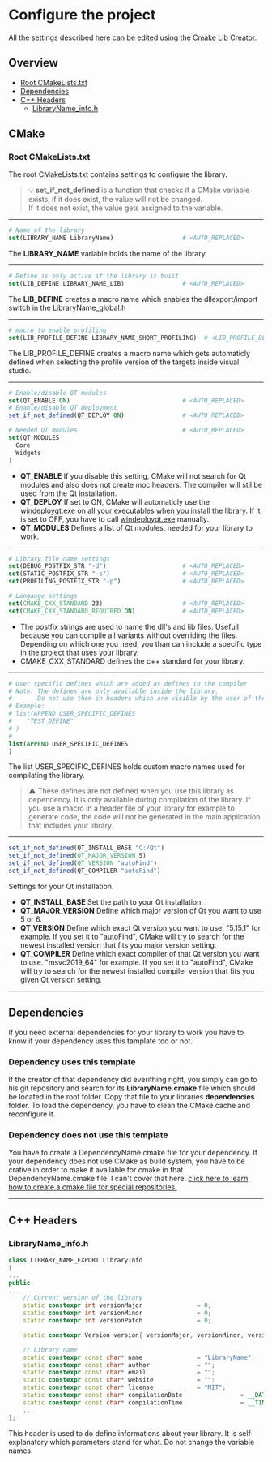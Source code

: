 # Configure the project
All the settings described here can be edited using the [Cmake Lib Creator](https://github.com/KROIA/CmakeLibCreator).

## Overview
* [Root CMakeLists.txt](#root-cmakeliststxt)
* [Dependencies](#dependencies)
* [C++ Headers](#c-headers)
  * [LibraryName_info.h](#libraryname_infoh)

## CMake
### Root CMakeLists.txt
The root CMakeLists.txt contains settings to configure the library. 

> 💡 **set_if_not_defined** is a function that checks if a CMake variable exists, if it does exist, the value will not be changed.<br>If it does not exist, the value gets assigned to the variable. 

---
``` cmake
# Name of the library
set(LIBRARY_NAME LibraryName)                   # <AUTO_REPLACED>
```
The **LIBRARY_NAME** variable holds the name of the library.

---
``` cmake
# Define is only active if the library is built
set(LIB_DEFINE LIBRARY_NAME_LIB)                # <AUTO_REPLACED>
```
The **LIB_DEFINE** creates a macro name which enables the dllexport/import switch in the LibraryName_global.h

---
``` cmake
# macro to enable profiling
set(LIB_PROFILE_DEFINE LIBRARY_NAME_SHORT_PROFILING)  # <LIB_PROFILE_DEFINE>  
```
The LIB_PROFILE_DEFINE creates a macro name which gets automaticly defined when selecting the profile version of the targets inside visual studio.

---
``` cmake
# Enable/disable QT modules
set(QT_ENABLE ON)	                            # <AUTO_REPLACED> 
# Enable/disable QT deployment
set_if_not_defined(QT_DEPLOY ON)	            # <AUTO_REPLACED> 

# Needed QT modules                             # <AUTO_REPLACED> 
set(QT_MODULES
  Core
  Widgets
)
```
* **QT_ENABLE** If you disable this setting, CMake will not search for Qt modules and also does not create moc headers. The compiler will stil be used from the Qt installation.
* **QT_DEPLOY** If set to ON, CMake will automaticly use the [windeployqt.exe](https://doc.qt.io/qt-5/windows-deployment.html) on all your executables when you install the library.
If it is set to OFF, you have to call [windeployqt.exe](https://doc.qt.io/qt-5/windows-deployment.html)  manually.
* **QT_MODULES** Defines a list of Qt modules, needed for your library to work. 

---
``` cmake
# Library file name settings
set(DEBUG_POSTFIX_STR "-d")                     # <AUTO_REPLACED> 
set(STATIC_POSTFIX_STR "-s")                    # <AUTO_REPLACED> 
set(PROFILING_POSTFIX_STR "-p")                 # <AUTO_REPLACED>  

# Langauge settings
set(CMAKE_CXX_STANDARD 23)                      # <AUTO_REPLACED> 
set(CMAKE_CXX_STANDARD_REQUIRED ON)             # <AUTO_REPLACED> 
```
* The postfix strings are used to name the dll's and lib files. Usefull because you can compile all variants without overriding the files. Depending on which one you need, you than can include a specific type in the project that uses your library.
* CMAKE_CXX_STANDARD defines the c++ standard for your library.

---
``` cmake
# User specific defines which are added as defines to the compiler
# Note: The defines are only available inside the library.
#       Do not use them in headers which are visible by the user of the library.
# Example:
# list(APPEND USER_SPECIFIC_DEFINES 
#    "TEST_DEFINE"
# )
# 
list(APPEND USER_SPECIFIC_DEFINES 
)
```
The list USER_SPECIFIC_DEFINES holds custom macro names used for compilating the library.
>⚠️ These defines are not defined when you use this library as dependency. It is only available during compilation of the library. If you use a macro in a header file of your library for example to generate code, the code will not be generated in the main application that includes your library.

---
``` cmake
set_if_not_defined(QT_INSTALL_BASE "C:/Qt")
set_if_not_defined(QT_MAJOR_VERSION 5)
set_if_not_defined(QT_VERSION "autoFind")
set_if_not_defined(QT_COMPILER "autoFind")
```
Settings for your Qt installation. 
* **QT_INSTALL_BASE** Set the path to your Qt installation.
* **QT_MAJOR_VERSION** Define which major version of Qt you want to use 5 or 6.
* **QT_VERSION** Define which exact Qt version you want to use.
"5.15.1" for example. If you set it to "autoFind", CMake will try to search for the newest installed version that fits you major version setting.
* **QT_COMPILER** Define which exact compiler of that Qt version you want to use.
"msvc2019_64" for example. If you set it to "autoFind", CMake will try to search for the newest installed compiler version that fits you given Qt version setting.

---
## Dependencies
If you need external dependencies for your library to work you have to know if your dependency uses this tamplate too or not.

### Dependency uses this template
If the creator of that dependency did everithing right, you simply can go to his git repository and search for its **LibraryName.cmake** file which should be located in the root folder. Copy that file to your libraries **dependencies** folder. 
To load the dependency, you have to clean the CMake cache and reconfigure it.

### Dependency does not use this template
You have to create a DependencyName.cmake file for your dependency. If your dependency does not use CMake as build system, you have to be crative in order to make it available for cmake in that DependencyName.cmake file.
I can't cover that here.
[click here to learn how to create a cmake file for special repositories.](dependencies.md#Create-a-dependency-file-from-special-repository)

---
## C++ Headers
### LibraryName_info.h

``` C++
class LIBRARY_NAME_EXPORT LibraryInfo
{
...
public:
...
    // Current version of the library
    static constexpr int versionMajor				= 0;
    static constexpr int versionMinor				= 0;
    static constexpr int versionPatch				= 0;

    static constexpr Version version{ versionMajor, versionMinor, versionPatch };

    // Library name
    static constexpr const char* name				= "LibraryName";
    static constexpr const char* author				= "";
    static constexpr const char* email				= "";
    static constexpr const char* website			= "";
    static constexpr const char* license			= "MIT";
    static constexpr const char* compilationDate                = __DATE__;
    static constexpr const char* compilationTime                = __TIME__;
    ...
};
```
This header is used to do define informations about your library. It is self-explanatory which parameters stand for what. Do not change the variable names.